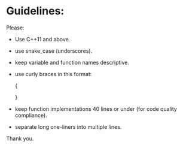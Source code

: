 # Guidelines:

Please:

* Use C++11 and above.

* use snake_case (underscores).

* keep variable and function names descriptive.

* use curly braces in this format:

    {

    }

* keep function implementations 40 lines or under (for code quality compliance).

* separate long one-liners into multiple lines.

Thank you.
